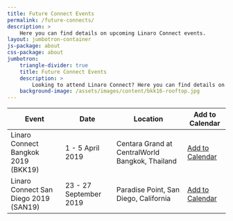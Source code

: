 ```yaml
---
title: Future Connect Events
permalink: /future-connects/
description: >
    Here you can find details on upcoming Linaro Connect events.
layout: jumbotron-container
js-package: about
css-package: about
jumbotron:
    triangle-divider: true
    title: Future Connect Events
    description: >
        Looking to attend Linaro Connect? Here you can find details on upcoming Linaro Connect events.
    background-image: /assets/images/content/bkk16-rooftop.jpg
---
```

<div class="col-xs-12" markdown="1">

| Event | Date | Location | Add to Calendar |
|-------|------|----------|-----------------|
| Linaro Connect Bangkok 2019 (BKK19) | 1 - 5  April 2019 | Centara Grand at CentralWorld Bangkok, Thailand | [Add to Calendar](https://calendar.google.com/calendar/r/eventedit?dates=20190401T080000Z/20190405T150000Z&ctz=Asia/Bangkok&details&text=Linaro+Connect+Bangkok+2019+(BKK19)%09&location=Centara+Grand+at+CentralWorld+Bangkok,+Thailand&details=Linaro+Connect+BKK19+will+be+at+Centara+Grand+at+CentralWorld+Bangkok,+Thailand.&sf=true) |
| Linaro Connect San Diego 2019 (SAN19) | 23 - 27 September 2019 | Paradise Point, San Diego, California | [Add to Calendar](http://www.google.com/calendar/event?action=TEMPLATE&dates=20190923T080000Z%2F20190927T150000Z&ctz=America/Los_Angeles&text=Linaro%20Connect%20San%20Diego%202019%20(SAN19)%09&location=Paradise%20Point%2C%20San%20Diego%2C%20California&details=Linaro%20Connect%20San%20Diego%202019%20(SAN19)%20will%20be%20at%20Paradise%20Point%2C%20San%20Diego%2C%20California) |

</div>
